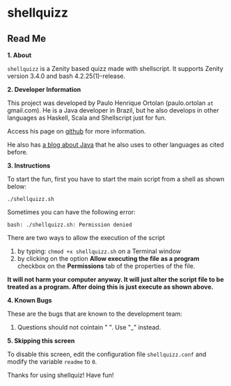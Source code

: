 shellquizz
==========

Read Me
-------

**1. About**

`shellquizz` is a Zenity based quizz made with shellscript. It supports Zenity version 3.4.0 and bash 4.2.25(1)-release.

**2. Developer Information**

This project was developed by Paulo Henrique Ortolan (paulo.ortolan `at` gmail.com). He is a Java developer in Brazil, but he also develops in other languages as Haskell, Scala and Shellscript just for fun.

Access his page on [github](https://github.com/ortolanph) for more information.

He also has [a blog about Java](http://javalotofbeans.blogspot.com.br/) that he also uses to other languages as cited before.

**3. Instructions**

To start the fun, first you have to start the main script from a shell as shown below:

`./shellquizz.sh`

Sometimes you can have the following error:

`bash: ./shellquizz.sh: Permission denied`

There are two ways to allow the execution of the script

   1. by typing: `chmod +x shellquizz.sh` on a Terminal window
   2. by clicking on the option **Allow executing the file as a program** checkbox on the **Permissions** tab of the properties of the file.

**It will not harm your computer anyway. It will just alter the script file to be treated as a program. After doing this is just execute as shown above.**

**4. Known Bugs**

These are the bugs that are known to the development team:

   1. Questions should not cointain " ". Use "_" instead.

**5. Skipping this screen**

To disable this screen, edit the configuration file `shellquizz.conf` and modify the variable `readme` to `0`.

Thanks for using shellquiz! Have fun!